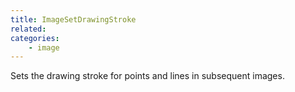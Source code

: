 ```yaml
---
title: ImageSetDrawingStroke
related:
categories:
    - image
---
```


Sets the drawing stroke for points and lines in subsequent images.